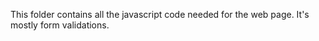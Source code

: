 This folder contains all the javascript code needed for the web page. It's mostly form validations.
